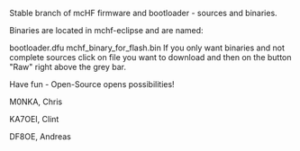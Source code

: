 Stable branch of mcHF firmware and bootloader - sources and binaries.

Binaries are located in mchf-eclipse and are named:

bootloader.dfu
mchf_binary_for_flash.bin
If you only want binaries and not complete sources click on file you want to download and then on the button "Raw" right above the grey bar.

Have fun - Open-Source opens possibilities!

M0NKA, Chris

KA7OEI, Clint

DF8OE, Andreas
